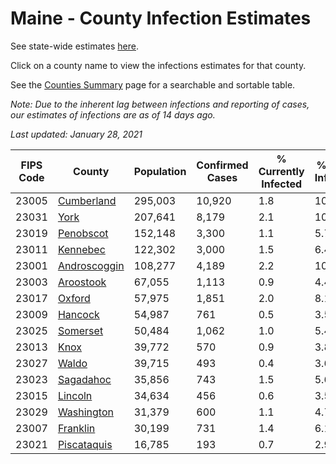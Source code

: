 # Maine - County Infection Estimates

See state-wide estimates [here](/infections/us-me).

Click on a county name to view the infections estimates for that county.

See the [Counties Summary](/infections/summary-counties) page for a searchable and sortable table.

*Note: Due to the inherent lag between infections and reporting of cases, our estimates of infections are as of 14 days ago.*

*Last updated: January 28, 2021*

|   FIPS Code |                       County |   Population |   Confirmed Cases |   % Currently Infected |   % Total Infected |
|-------------|------------------------------|--------------|-------------------|------------------------|--------------------|
|       23005 |     [Cumberland](cumberland) |      295,003 |            10,920 |                    1.8 |               10.9 |
|       23031 |                 [York](york) |      207,641 |             8,179 |                    2.1 |               10.8 |
|       23019 |       [Penobscot](penobscot) |      152,148 |             3,300 |                    1.1 |                5.7 |
|       23011 |         [Kennebec](kennebec) |      122,302 |             3,000 |                    1.5 |                6.4 |
|       23001 | [Androscoggin](androscoggin) |      108,277 |             4,189 |                    2.2 |               10.5 |
|       23003 |       [Aroostook](aroostook) |       67,055 |             1,113 |                    0.9 |                4.4 |
|       23017 |             [Oxford](oxford) |       57,975 |             1,851 |                    2.0 |                8.1 |
|       23009 |           [Hancock](hancock) |       54,987 |               761 |                    0.5 |                3.5 |
|       23025 |         [Somerset](somerset) |       50,484 |             1,062 |                    1.0 |                5.4 |
|       23013 |                 [Knox](knox) |       39,772 |               570 |                    0.9 |                3.8 |
|       23027 |               [Waldo](waldo) |       39,715 |               493 |                    0.4 |                3.6 |
|       23023 |       [Sagadahoc](sagadahoc) |       35,856 |               743 |                    1.5 |                5.6 |
|       23015 |           [Lincoln](lincoln) |       34,634 |               456 |                    0.6 |                3.5 |
|       23029 |     [Washington](washington) |       31,379 |               600 |                    1.1 |                4.7 |
|       23007 |         [Franklin](franklin) |       30,199 |               731 |                    1.4 |                6.1 |
|       23021 |   [Piscataquis](piscataquis) |       16,785 |               193 |                    0.7 |                2.9 |